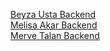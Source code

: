 [Beyza Usta Backend](https://github.com/beyzqusta/Healthcare/tree/uuu)<br/>
[Melisa Akar Backend](https://github.com/beyzqusta/Healthcare/tree/melisa)<br/>
[Merve Talan Backend](https://github.com/beyzqusta/Healthcare/tree/merve)<br/>
